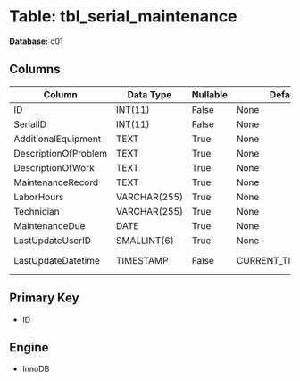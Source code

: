 # Table: tbl_serial_maintenance

**Database:** c01

## Columns

| Column | Data Type | Nullable | Default | Extra |
|--------|-----------|----------|---------|-------|
| ID | INT(11) | False | None | AUTO_INCREMENT |
| SerialID | INT(11) | False | None | None |
| AdditionalEquipment | TEXT | True | None | None |
| DescriptionOfProblem | TEXT | True | None | None |
| DescriptionOfWork | TEXT | True | None | None |
| MaintenanceRecord | TEXT | True | None | None |
| LaborHours | VARCHAR(255) | True | None | None |
| Technician | VARCHAR(255) | True | None | None |
| MaintenanceDue | DATE | True | None | None |
| LastUpdateUserID | SMALLINT(6) | True | None | None |
| LastUpdateDatetime | TIMESTAMP | False | CURRENT_TIMESTAMP | ON UPDATE CURRENT_TIMESTAMP |

## Primary Key
- ID

## Engine
- InnoDB
